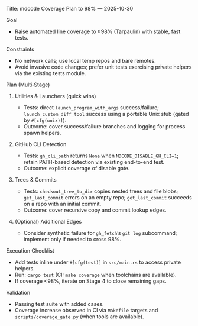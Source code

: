 Title: mdcode Coverage Plan to 98% — 2025-10-30

Goal
- Raise automated line coverage to ≥98% (Tarpaulin) with stable, fast tests.

Constraints
- No network calls; use local temp repos and bare remotes.
- Avoid invasive code changes; prefer unit tests exercising private helpers via the existing tests module.

Plan (Multi‑Stage)
1) Utilities & Launchers (quick wins)
   - Tests: direct `launch_program_with_args` success/failure; `launch_custom_diff_tool` success using a portable Unix stub (gated by `#[cfg(unix)]`).
   - Outcome: cover success/failure branches and logging for process spawn helpers.

2) GitHub CLI Detection
   - Tests: `gh_cli_path` returns `None` when `MDCODE_DISABLE_GH_CLI=1`; retain PATH-based detection via existing end-to-end test.
   - Outcome: explicit coverage of disable gate.

3) Trees & Commits
   - Tests: `checkout_tree_to_dir` copies nested trees and file blobs; `get_last_commit` errors on an empty repo; `get_last_commit` succeeds on a repo with an initial commit.
   - Outcome: cover recursive copy and commit lookup edges.

4) (Optional) Additional Edges
   - Consider synthetic failure for `gh_fetch`’s `git log` subcommand; implement only if needed to cross 98%.

Execution Checklist
- Add tests inline under `#[cfg(test)]` in `src/main.rs` to access private helpers.
- Run: `cargo test` (CI: `make coverage` when toolchains are available).
- If coverage <98%, iterate on Stage 4 to close remaining gaps.

Validation
- Passing test suite with added cases.
- Coverage increase observed in CI via `Makefile` targets and `scripts/coverage_gate.py` (when tools are available).

